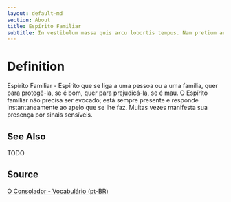 ```yaml
---
layout: default-md
section: About
title: Espírito Familiar
subtitle: In vestibulum massa quis arcu lobortis tempus. Nam pretium arcu in odio vulputate luctus.
---
```


# Definition
Espírito Familiar - Espírito que se liga a uma pessoa ou a uma família, quer para protegê-la, se é bom, quer para prejudicá-la, se é mau. O Espírito familiar não precisa ser evocado; está sempre presente e responde instantaneamente ao apelo que se lhe faz. Muitas vezes manifesta sua presença por sinais sensíveis.

## See Also
TODO

## Source
[O Consolador - Vocabulário (pt-BR)](http://www.oconsolador.com.br/linkfixo/vocabulario/principal.html)


